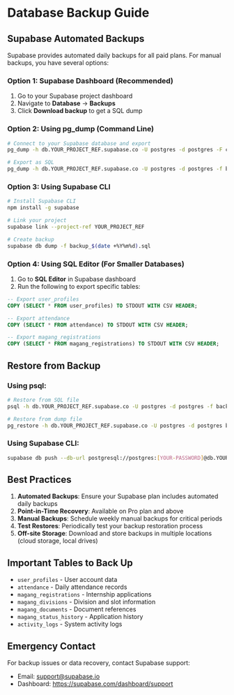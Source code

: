 # Database Backup Guide

## Supabase Automated Backups

Supabase provides automated daily backups for all paid plans. For manual backups, you have several options:

### Option 1: Supabase Dashboard (Recommended)
1. Go to your Supabase project dashboard
2. Navigate to **Database** → **Backups**
3. Click **Download backup** to get a SQL dump

### Option 2: Using pg_dump (Command Line)
```bash
# Connect to your Supabase database and export
pg_dump -h db.YOUR_PROJECT_REF.supabase.co -U postgres -d postgres -F c -f backup_$(date +%Y%m%d).dump

# Export as SQL
pg_dump -h db.YOUR_PROJECT_REF.supabase.co -U postgres -d postgres -f backup_$(date +%Y%m%d).sql
```

### Option 3: Using Supabase CLI
```bash
# Install Supabase CLI
npm install -g supabase

# Link your project
supabase link --project-ref YOUR_PROJECT_REF

# Create backup
supabase db dump -f backup_$(date +%Y%m%d).sql
```

### Option 4: Using SQL Editor (For Smaller Databases)
1. Go to **SQL Editor** in Supabase dashboard
2. Run the following to export specific tables:
```sql
-- Export user_profiles
COPY (SELECT * FROM user_profiles) TO STDOUT WITH CSV HEADER;

-- Export attendance
COPY (SELECT * FROM attendance) TO STDOUT WITH CSV HEADER;

-- Export magang_registrations
COPY (SELECT * FROM magang_registrations) TO STDOUT WITH CSV HEADER;
```

## Restore from Backup

### Using psql:
```bash
# Restore from SQL file
psql -h db.YOUR_PROJECT_REF.supabase.co -U postgres -d postgres -f backup.sql

# Restore from dump file
pg_restore -h db.YOUR_PROJECT_REF.supabase.co -U postgres -d postgres backup.dump
```

### Using Supabase CLI:
```bash
supabase db push --db-url postgresql://postgres:[YOUR-PASSWORD]@db.YOUR_PROJECT_REF.supabase.co:5432/postgres
```

## Best Practices

1. **Automated Backups**: Ensure your Supabase plan includes automated daily backups
2. **Point-in-Time Recovery**: Available on Pro plan and above
3. **Manual Backups**: Schedule weekly manual backups for critical periods
4. **Test Restores**: Periodically test your backup restoration process
5. **Off-site Storage**: Download and store backups in multiple locations (cloud storage, local drives)

## Important Tables to Back Up

- `user_profiles` - User account data
- `attendance` - Daily attendance records
- `magang_registrations` - Internship applications
- `magang_divisions` - Division and slot information
- `magang_documents` - Document references
- `magang_status_history` - Application history
- `activity_logs` - System activity logs

## Emergency Contact

For backup issues or data recovery, contact Supabase support:
- Email: support@supabase.io
- Dashboard: https://supabase.com/dashboard/support
